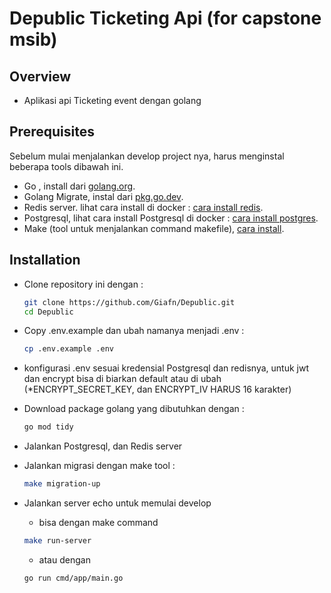 # Depublic Ticketing Api (for capstone msib)

## Overview

- Aplikasi api Ticketing event dengan golang

## Prerequisites

Sebelum mulai menjalankan develop project nya, harus menginstal beberapa tools dibawah ini.
- Go , install dari [golang.org](https://golang.org/dl/).
- Golang Migrate, instal dari [pkg.go.dev](https://pkg.go.dev/github.com/golang-migrate/migrate/cli).
- Redis server. lihat cara install di docker : [cara install redis](https://medium.com/@praveenr801/introduction-to-redis-cache-using-docker-container-2e4e2969ed3f).
- Postgresql, lihat cara install Postgresql di docker : [cara install postgres](https://www.dbvis.com/thetable/how-to-set-up-postgres-using-docker/).
- Make (tool untuk menjalankan command makefile), [cara install](https://medium.com/@samsorrahman/how-to-run-a-makefile-in-windows-b4d115d7c516).

## Installation

- Clone repository ini dengan :

    ```sh
    git clone https://github.com/Giafn/Depublic.git
    cd Depublic
    ```

- Copy .env.example dan ubah namanya menjadi .env :

    ```sh
    cp .env.example .env
    ```
- konfigurasi .env sesuai kredensial Postgresql dan redisnya, untuk jwt dan encrypt bisa di biarkan default atau di ubah (*ENCRYPT_SECRET_KEY, dan ENCRYPT_IV HARUS 16 karakter)

- Download package golang yang dibutuhkan dengan :

    ```sh
    go mod tidy
    ```
- Jalankan Postgresql, dan Redis server

- Jalankan migrasi dengan make tool :

    ```sh
    make migration-up
    ```
- Jalankan server echo untuk memulai develop
    - bisa dengan make command
    ```sh
    make run-server
    ```

    - atau dengan
    ```sh
    go run cmd/app/main.go
    ```